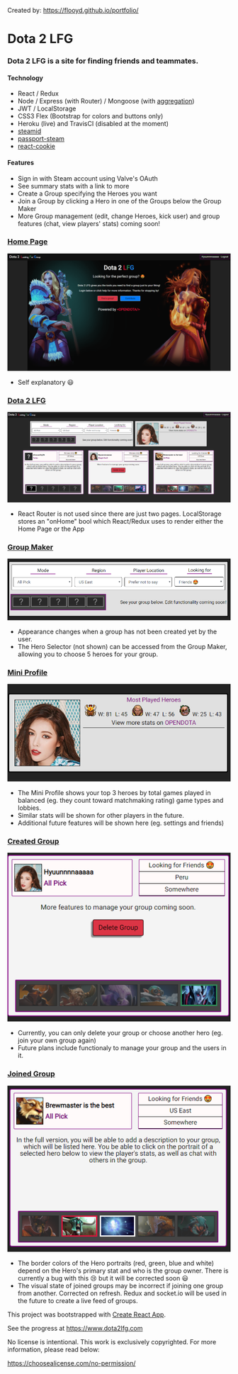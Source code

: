 Created by: https://flooyd.github.io/portfolio/

# Dota 2 LFG

### Dota 2 LFG is a site for finding friends and teammates.

#### Technology

* React / Redux
* Node / Express (with Router) / Mongoose (with [aggregation](https://github.com/flooyd/dota2lfg/blob/master/api/matchStats/index.js#L45))
* JWT / LocalStorage
* CSS3 Flex (Bootstrap for colors and buttons only)
* Heroku (live) and TravisCI (disabled at the moment)
* [steamid](https://www.npmjs.com/package/steamid)
* [passport-steam](https://www.npmjs.com/package/passport-steam)
* [react-cookie](https://www.npmjs.com/package/react-cookie)

#### Features

* Sign in with Steam account using Valve's OAuth
* See summary stats with a link to more
* Create a Group specifying the Heroes you want
* Join a Group by clicking a Hero in one of the Groups below the Group Maker
* More Group management (edit, change Heroes, kick user) and group features (chat, view players' stats) coming soon!

### [Home Page](https://github.com/flooyd/dota2lfg/blob/master/client/src/components/Fountain/fountain.js)
![Home Page](https://github.com/flooyd/dota2lfg/blob/master/readme%20images/Homepage.PNG)
* Self explanatory :smiley:


### [Dota 2 LFG](https://github.com/flooyd/dota2lfg/blob/master/client/src/App.js)
![Dota 2 LFG](https://github.com/flooyd/dota2lfg/blob/master/readme%20images/dota2lfg.PNG)
* React Router is not used since there are just two pages. LocalStorage stores an "onHome" bool which React/Redux uses
  to render either the Home Page or the App

### [Group Maker](https://github.com/flooyd/dota2lfg/blob/master/client/src/components/UserControl/GroupMaker.jsx)
![Group Maker](https://github.com/flooyd/dota2lfg/blob/master/readme%20images/Groupmaker.PNG)
* Appearance changes when a group has not been created yet by the user.
* The Hero Selector (not shown) can be accessed from the Group Maker, allowing you to choose 5 heroes for your group.

### [Mini Profile](https://github.com/flooyd/dota2lfg/blob/master/client/src/components/UserControl/MiniProfile.jsx)
![Mini Profile](https://github.com/flooyd/dota2lfg/blob/master/readme%20images/Miniprofile.PNG)
* The Mini Profile shows your top 3 heroes by total games played in balanced (eg. they count toward matchmaking rating) game types and lobbies.
* Similar stats will be shown for other players in the future.
* Additional future features will be shown here (eg. settings and friends)

### [Created Group](https://github.com/flooyd/dota2lfg/blob/master/client/src/components/Group/Group.jsx)
![Created Group](https://github.com/flooyd/dota2lfg/blob/master/readme%20images/CreatedGroup.PNG)
* Currently, you can only delete your group or choose another hero (eg. join your own group again)
* Future plans include functionaly to manage your group and the users in it.

### [Joined Group](https://github.com/flooyd/dota2lfg/blob/master/client/src/components/Group/Group.jsx)
![Joined Group](https://github.com/flooyd/dota2lfg/blob/master/readme%20images/JoinedGroup.PNG)
* The border colors of the Hero portraits (red, green, blue and white) depend on the Hero's primary stat and who is the group owner.
  There is currently a bug with this :cry: but it will be corrected soon :smiley:
* The visual state of joined groups may be incorrect if joining one group from another. Corrected on refresh. Redux and socket.io will
  be used in the future to create a live feed of groups.

This project was bootstrapped with [Create React App](https://github.com/facebookincubator/create-react-app).

See the progress at https://www.dota2lfg.com

No license is intentional. This work is exclusively copyrighted. For more information, please read below:

https://choosealicense.com/no-permission/
